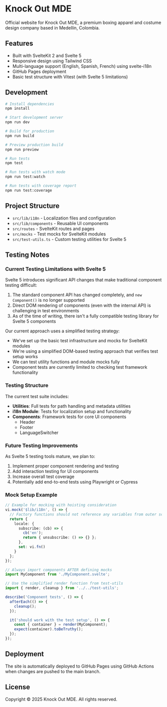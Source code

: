 # Knock Out MDE

Official website for Knock Out MDE, a premium boxing apparel and costume design company based in Medellín, Colombia.

## Features

- Built with SvelteKit 2 and Svelte 5
- Responsive design using Tailwind CSS
- Multi-language support (English, Spanish, French) using svelte-i18n
- GitHub Pages deployment
- Basic test structure with Vitest (with Svelte 5 limitations)

## Development

```bash
# Install dependencies
npm install

# Start development server
npm run dev

# Build for production
npm run build

# Preview production build
npm run preview

# Run tests
npm test

# Run tests with watch mode
npm run test:watch

# Run tests with coverage report
npm run test:coverage
```

## Project Structure

- `src/lib/i18n` - Localization files and configuration
- `src/lib/components` - Reusable UI components
- `src/routes` - SvelteKit routes and pages
- `src/mocks` - Test mocks for SvelteKit modules
- `src/test-utils.ts` - Custom testing utilities for Svelte 5

## Testing Notes

### Current Testing Limitations with Svelte 5

Svelte 5 introduces significant API changes that make traditional component testing difficult:

1. The standard component API has changed completely, and `new Component()` is no longer supported
2. Direct DOM rendering of components (even with the internal API) is challenging in test environments
3. As of the time of writing, there isn't a fully compatible testing library for Svelte 5 components

Our current approach uses a simplified testing strategy:
- We've set up the basic test infrastructure and mocks for SvelteKit modules
- We're using a simplified DOM-based testing approach that verifies test setup works
- We can test utility functions and module mocks fully
- Component tests are currently limited to checking test framework functionality

### Testing Structure

The current test suite includes:
- **Utilities**: Full tests for path handling and metadata utilities
- **i18n Module**: Tests for localization setup and functionality
- **Components**: Framework tests for core UI components
  - Header
  - Footer
  - LanguageSwitcher

### Future Testing Improvements

As Svelte 5 testing tools mature, we plan to:
1. Implement proper component rendering and testing
2. Add interaction testing for UI components
3. Increase overall test coverage
4. Potentially add end-to-end tests using Playwright or Cypress

### Mock Setup Example

```typescript
// Example for mocking with hoisting consideration
vi.mock('$lib/i18n', () => {
  // Factory functions should not reference any variables from outer scope
  return {
    locale: {
      subscribe: (cb) => {
        cb('en');
        return { unsubscribe: () => {} };
      },
      set: vi.fn()
    }
  };
});

// Always import components AFTER defining mocks
import MyComponent from './MyComponent.svelte';

// Use the simplified render function from test-utils
import { render, cleanup } from '../../test-utils';

describe('Component tests', () => {
  afterEach(() => {
    cleanup();
  });

  it('should work with the test setup', () => {
    const { container } = render(MyComponent);
    expect(container).toBeTruthy();
  });
});
```

## Deployment

The site is automatically deployed to GitHub Pages using GitHub Actions when changes are pushed to the main branch.

## License

Copyright © 2025 Knock Out MDE. All rights reserved.
